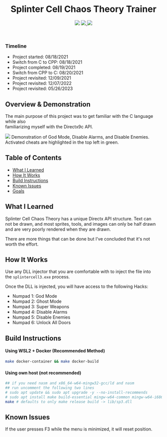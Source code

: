 <h1 align="center">Splinter Cell Chaos Theory Trainer</h1>
<p align="center">
  <img src="https://img.shields.io/badge/Windows--x86-supported-44CC11"/>
  <a href="https://mit-license.org/"/>
    <img src="https://img.shields.io/badge/License-MIT-44CC11"/>
  </a>
  <img src="https://img.shields.io/github/actions/workflow/status/0xvpr/scct-trainer/docker_build.yml?label=Build"/>
</p>
<br>

### Timeline
- Project started:      08/18/2021
- Switch from C to CPP: 08/18/2021
- Project completed:    08/19/2021
- Switch from CPP to C: 08/20/2021
- Project revisited:    12/09/2021
- Project revisited:    12/07/2022
- Project revisited:    05/26/2023

## Overview & Demonstration
The main purpose of this project was to get familiar with the C language while also  
familiarizing myself with the Directx9c API.  

<img src="./resources/demo.gif"/>
Demonstration of God Mode, Disable Alarms, and Disable Enemies.  
Activated cheats are highlighted in the top left in green.

## Table of Contents
- [What I Learned](#what-i-learned)
- [How It Works](#how-it-works)
- [Build Instructions](#build-instructions)
- [Known Issues](#known-issues)
- [Goals](#Goals)

## What I Learned
Splinter Cell Chaos Theory has a unique Directx API structure. Text can  
not be drawn, and most sprites, tools, and images can only be half drawn  
and are very poorly rendered when they are drawn.

There are more things that can be done but I've concluded that it's not  
worth the effort.

## How It Works
Use any DLL injector that you are comfortable with to inject the file into  
the <code>splintercell3.exe</code> process. 

Once the DLL is injected, you will have access to the following Hacks:
- Numpad 1: God Mode
- Numpad 2: Ghost Mode
- Numpad 3: Super Weapons
- Numpad 4: Disable Alarms
- Numpad 5: Disable Enemies
- Numpad 6: Unlock All Doors

## Build Instructions
#### Using WSL2 + Docker (Recommended Method)
```bash
make docker-container && make docker-build
```
#### Using own host (not recommended)
```bash
## if you need nasm and x86_64-w64-mingw32-gcc/ld and nasm
## run uncomment the following two lines
# sudo apt update && sudo apt upgrade -y --no-install-recommends
# sudo apt install make build-essential mingw-w64-common mingw-w64-i686-dev mingw-w64-tools mingw-w64 nasm
make # defaults to only make release build -> lib/sp3.dll
```

## Known Issues
If the user presses F3 while the menu is minimized, it will reset position.
